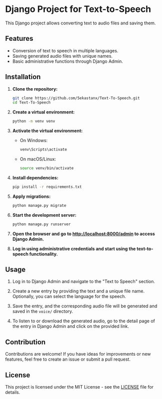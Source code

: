 # Django Project for Text-to-Speech  
 
This Django project allows converting text to audio files and saving them.
    
## Features     
   
- Conversion of text to speech in multiple languages.
- Saving generated audio files with unique names. 
- Basic administrative functions through Django Admin.
 
## Installation       
   
1. **Clone the repository:** 

    ```bash
    git clone https://github.com/5ekastanx/Text-To-Speech.git
    cd Text-To-Speech
    ```

2. **Create a virtual environment:**

    ```bash 
    python -m venv venv   
    ``` 

3. **Activate the virtual environment:**

    - On Windows: 
 
        ```bash
        venv\Scripts\activate
        ```  

    - On macOS/Linux:

        ```bash
        source venv/bin/activate
        ```

4. **Install dependencies:**

    ```bash
    pip install -r requirements.txt
    ```

5. **Apply migrations:**

    ```bash
    python manage.py migrate
    ```

6. **Start the development server:**

    ```bash
    python manage.py runserver
    ```

7. **Open the browser and go to [http://localhost:8000/admin](http://localhost:8000/admin) to access Django Admin.**

8. **Log in using administrative credentials and start using the text-to-speech functionality.**

## Usage

1. Log in to Django Admin and navigate to the "Text to Speech" section.

2. Create a new entry by providing the text and a unique file name. Optionally, you can select the language for the speech.

3. Save the entry, and the corresponding audio file will be generated and saved in the `voice/` directory.

4. To listen to or download the generated audio, go to the detail page of the entry in Django Admin and click on the provided link.

## Contribution

Contributions are welcome! If you have ideas for improvements or new features, feel free to create an issue or submit a pull request.

## License

This project is licensed under the MIT License - see the [LICENSE](LICENSE) file for details.
